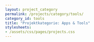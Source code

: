 ```yaml
---
layout: project_category
permalink: /projects/category/tools/
category_id: tools
title: "Projektkategorie: Apps & Tools"
stylesheets:
- /assets/css/pages/projects.css
---
```

